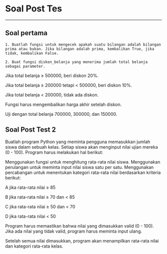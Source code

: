 # Soal Post Tes  
---
## Soal pertama 
    1. Buatlah fungsi untuk mengecek apakah suatu bilangan adalah bilangan prima atau bukan. Jika bilangan adalah prima, kembalikan True, jika tidak, kembalikan False.

    2. Buat fungsi diskon_belanja yang menerima jumlah total belanja sebagai parameter.
Jika total belanja ≥ 500000, beri diskon 20%.

Jika total belanja ≥ 200000 tetapi < 500000, beri diskon 10%.

Jika total belanja < 200000, tidak ada diskon.

Fungsi harus mengembalikan harga akhir setelah diskon.

Uji dengan total belanja 700000, 300000, dan 150000.


## Soal Post Test 2

Buatlah program Python yang meminta pengguna memasukkan jumlah siswa dalam sebuah kelas. Setiap siswa akan menginput nilai ujian mereka (0 - 100). Program harus melakukan hal berikut:

Menggunakan fungsi untuk menghitung rata-rata nilai siswa.
Menggunakan perulangan untuk meminta input nilai siswa satu per satu.
Menggunakan percabangan untuk menentukan kategori rata-rata nilai berdasarkan kriteria berikut:

A jika rata-rata nilai ≥ 85

B jika rata-rata nilai ≥ 70 dan < 85

C jika rata-rata nilai ≥ 50 dan < 70

D jika rata-rata nilai < 50

Program harus memastikan bahwa nilai yang dimasukkan valid (0 - 100). Jika ada nilai yang tidak valid, program harus meminta input ulang.

Setelah semua nilai dimasukkan, program akan menampilkan rata-rata nilai dan kategori rata-rata kelas.
